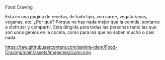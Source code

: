 Food Craving





Ésta es una página de recetas, de todo tipo, von carne, vegatarianas, veganas, etc. ¿Por qué? Porque no hay nada mejor que la comida, sentarce a disfrutar y compartir. Esta dirigida para todas las personas tanto las que son unos genios en la cocina, como para los que no saben mucho o casi nada

https://raw.githubusercontent.com/samira-idem/Food-Craving/main/assets/imagenes/icono.png
